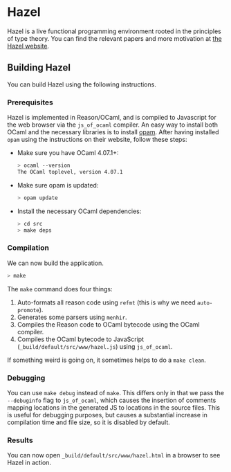 # Hazel

Hazel is a live functional programming environment rooted in the principles
of type theory. You can find the relevant papers and more motivation at
[the Hazel website](http://hazel.org/).

## Building Hazel
You can build Hazel using the following instructions.

### Prerequisites

Hazel is implemented in Reason/OCaml, and is compiled to Javascript for the web browser via the `js_of_ocaml` compiler. An easy way to install both OCaml and the necessary libraries is to install [opam](https://opam.ocaml.org/). After having installed `opam` using the instructions on their website, follow these steps:

  - Make sure you have OCaml 4.07.1+:

    ```sh
    > ocaml --version
    The OCaml toplevel, version 4.07.1
    ```

  - Make sure opam is updated:

    ```sh
    > opam update
    ```

  - Install the necessary OCaml dependencies:

    ```sh
    > cd src
    > make deps
    ```

### Compilation

We can now build the application.

```sh
> make
```

The `make` command does four things:

1. Auto-formats all reason code using `refmt` (this is why we need `auto-promote`).
2. Generates some parsers using `menhir`.
3. Compiles the Reason code to OCaml bytecode using the OCaml compiler.
4. Compiles the OCaml bytecode to JavaScript (`_build/default/src/www/hazel.js`) using `js_of_ocaml`.

If something weird is going on, it sometimes helps to do a `make clean`.

### Debugging
You can use `make debug` instead of `make`. This differs only in that we pass the `--debuginfo` flag to `js_of_ocaml`, which causes the insertion of comments mapping locations in the generated JS to locations in the source files. This is useful for debugging purposes, but causes a substantial increase in compilation time and file size, so it is disabled by default.

### Results
You can now open `_build/default/src/www/hazel.html` in a browser to see Hazel in action.

